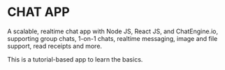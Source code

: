 # CHAT APP 

A scalable, realtime chat app with Node JS, React JS, and ChatEngine.io, supporting group chats, 1-on-1 chats, realtime messaging, image and file support, read receipts and more.

This is a tutorial-based app to learn the basics. 
